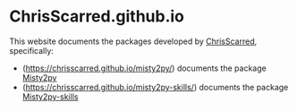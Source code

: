 # ChrisScarred.github.io

This website documents the packages developed by [ChrisScarred](https://github.com/ChrisScarred), specifically:

- (https://chrisscarred.github.io/misty2py/) documents the package [Misty2py](https://github.com/ChrisScarred/misty2py)
- (https://chrisscarred.github.io/misty2py-skills/) documents the package [Misty2py-skills](https://github.com/ChrisScarred/misty2py-skills)
